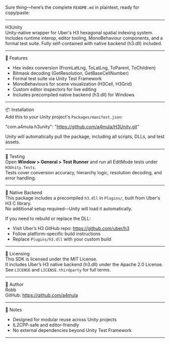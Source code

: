 Sure thing—here’s the complete `README.md` in plaintext, ready for copy/paste:

---

H3Unity  
Unity-native wrapper for Uber's H3 hexagonal spatial indexing system. Includes runtime interop, editor tooling, MonoBehaviour components, and a formal test suite. Fully self-contained with native backend (h3.dll) included.

---

🚀 Features  
- Hex index conversion (FromLatLng, ToLatLng, ToParent, ToChildren)  
- Bitmask decoding (GetResolution, GetBaseCellNumber)  
- Formal test suite via Unity Test Framework  
- MonoBehaviours for scene visualization (H3Cell, H3Grid)  
- Custom editor inspectors for live editing  
- Includes precompiled native backend (h3.dll) for Windows

---

📦 Installation  
Add this to your Unity project's `Packages/manifest.json`:


"com.a4mula.h3unity": "https://github.com/a4mula/H3Unity.git"

Unity will automatically pull the package, including all scripts, DLLs, and test assets.

---

🧪 Testing  
Open **Window > General > Test Runner** and run all EditMode tests under `H3Unity.Tests`.  
Tests cover conversion accuracy, hierarchy logic, resolution decoding, and error handling.

---

🧱 Native Backend  
This package includes a precompiled `h3.dll` in `Plugins/`, built from Uber's H3 C library.  
No additional setup required—Unity will load it automatically.

If you need to rebuild or replace the DLL:
- Visit Uber’s H3 GitHub repo: https://github.com/uber/h3  
- Follow platform-specific build instructions  
- Replace `Plugins/h3.dll` with your custom build

---

📜 Licensing  
This SDK is licensed under the MIT License.  
It includes Uber’s H3 native backend (h3.dll) under the Apache 2.0 License.  
See `LICENSE` and `LICENSE.thirdparty` for full terms.

---

👤 Author  
Robb  
GitHub: https://github.com/a4mula

---

🧠 Notes  
- Designed for modular reuse across Unity projects  
- IL2CPP-safe and editor-friendly  
- No external dependencies beyond Unity Test Framework

---


